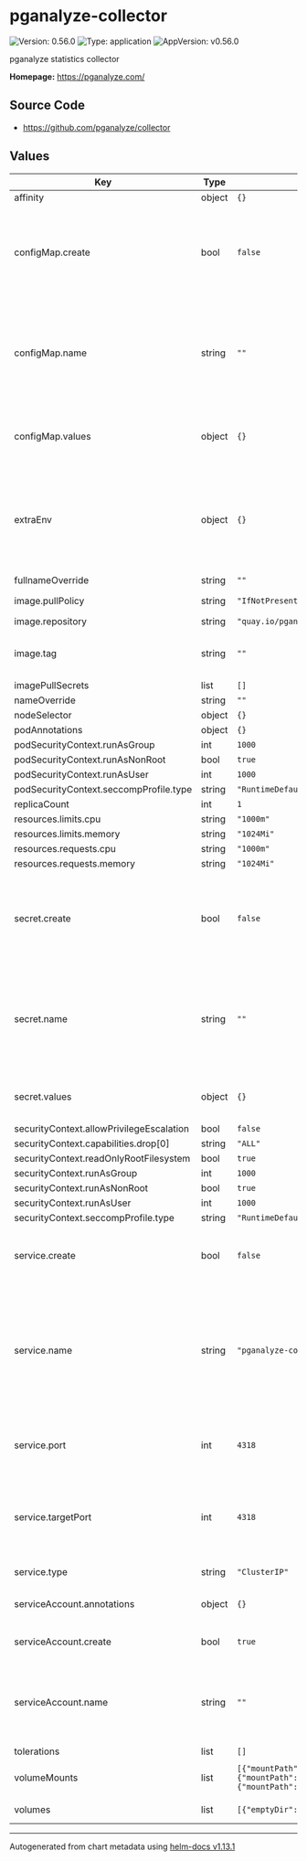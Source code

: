 # pganalyze-collector

![Version: 0.56.0](https://img.shields.io/badge/Version-0.56.0-informational?style=flat-square) ![Type: application](https://img.shields.io/badge/Type-application-informational?style=flat-square) ![AppVersion: v0.56.0](https://img.shields.io/badge/AppVersion-v0.56.0-informational?style=flat-square)

pganalyze statistics collector

**Homepage:** <https://pganalyze.com/>

## Source Code

* <https://github.com/pganalyze/collector>

## Values

| Key | Type | Default | Description |
|-----|------|---------|-------------|
| affinity | object | `{}` |  |
| configMap.create | bool | `false` | Specifies whether a config map should be created. The config map can be used to set runtime environment variables |
| configMap.name | string | `""` | The name of the config map to load environment variables from. If not set and create is true, a name is generated using the fullname template |
| configMap.values | object | `{}` | Values to initialize the ConfigMap with. Only applicable if create is true |
| extraEnv | object | `{}` | Environment variables to be passed to the container Config settings can be defined here, or can be defined via configMap + secret |
| fullnameOverride | string | `""` |  |
| image.pullPolicy | string | `"IfNotPresent"` | Overrides the image pull policy. |
| image.repository | string | `"quay.io/pganalyze/collector"` |  |
| image.tag | string | `""` | Overrides the image tag whose default is the chart appVersion. |
| imagePullSecrets | list | `[]` |  |
| nameOverride | string | `""` |  |
| nodeSelector | object | `{}` |  |
| podAnnotations | object | `{}` |  |
| podSecurityContext.runAsGroup | int | `1000` |  |
| podSecurityContext.runAsNonRoot | bool | `true` |  |
| podSecurityContext.runAsUser | int | `1000` |  |
| podSecurityContext.seccompProfile.type | string | `"RuntimeDefault"` |  |
| replicaCount | int | `1` |  |
| resources.limits.cpu | string | `"1000m"` |  |
| resources.limits.memory | string | `"1024Mi"` |  |
| resources.requests.cpu | string | `"1000m"` |  |
| resources.requests.memory | string | `"1024Mi"` |  |
| secret.create | bool | `false` | Specifies whether a secret should be created. The secret can be used to set sensitive runtime environment variables |
| secret.name | string | `""` | The name of the secret to load environment variables from. If not set and create is true, a name is generated using the fullname template |
| secret.values | object | `{}` | Values to initialize the Secret with. Only applicable if create is true |
| securityContext.allowPrivilegeEscalation | bool | `false` |  |
| securityContext.capabilities.drop[0] | string | `"ALL"` |  |
| securityContext.readOnlyRootFilesystem | bool | `true` |  |
| securityContext.runAsGroup | int | `1000` |  |
| securityContext.runAsNonRoot | bool | `true` |  |
| securityContext.runAsUser | int | `1000` |  |
| securityContext.seccompProfile.type | string | `"RuntimeDefault"` |  |
| service.create | bool | `false` | Specifies whether a service should be created for receiving logs via OpenTelemtry |
| service.name | string | `"pganalyze-collector-otel-service"` | The name of the service to use. If not set and create is true, a name is generated using the fullname template. This is the name referenced by the log sender like Fluent Bit |
| service.port | int | `4318` | The port of service. This is the port referenced by the log sender like Fluent Bit |
| service.targetPort | int | `4318` | The target port of the log OTEL server port. This should match to the port number specified with db_log_otel_server |
| service.type | string | `"ClusterIP"` | The type of service to create. |
| serviceAccount.annotations | object | `{}` | Annotations to add to the service account |
| serviceAccount.create | bool | `true` | Specifies whether a service account should be created |
| serviceAccount.name | string | `""` | The name of the service account to use. If not set and create is true, a name is generated using the fullname template |
| tolerations | list | `[]` |  |
| volumeMounts | list | `[{"mountPath":"/tmp","name":"scratch","subPath":"tmp"},{"mountPath":"/state","name":"scratch","subPath":"state"},{"mountPath":"/config","name":"scratch","subPath":"config"}]` | List of volume mounts to attach to the container |
| volumes | list | `[{"emptyDir":{},"name":"scratch"}]` | List of volumes to attach to the pod |

----------------------------------------------
Autogenerated from chart metadata using [helm-docs v1.13.1](https://github.com/norwoodj/helm-docs/releases/v1.13.1)
